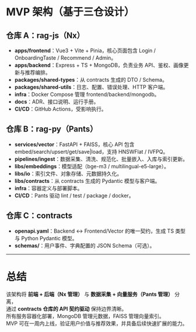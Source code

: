 # MVP 架构（基于三仓设计）

## 仓库 A：rag-js（Nx）

- **apps/frontend**：Vue3 + Vite + Pinia，核心页面包含 Login / OnboardingTaste / Recommend / Admin。
- **apps/backend**：Express + TS + MongoDB，负责业务 API、鉴权、画像更新与推荐编排。
- **packages/shared-types**：从 contracts 生成的 DTO / Schema。
- **packages/shared-utils**：日志、配置、错误处理、HTTP 客户端。
- **infra**：Docker Compose 管理 frontend/backend/mongodb。
- **docs**：ADR、接口说明、运行手册。
- **CI/CD**：GitHub Actions，受影响执行。

## 仓库 B：rag-py（Pants）

- **services/vector**：FastAPI + FAISS，核心 API 包含 embed/search/upsert/get/save|load，支持 HNSWFlat / IVFPQ。
- **pipelines/ingest**：数据采集、清洗、规范化、批量嵌入、入库与索引更新。
- **libs/embeddings**：模型适配（bge-m3 / multilingual-e5-large）。
- **libs/io**：索引文件、对象存储、元数据持久化。
- **libs/contracts**：从 contracts 生成的 Pydantic 模型与客户端。
- **infra**：容器定义与部署脚本。
- **CI/CD**：Pants 驱动 lint / test / package / docker。

## 仓库 C：contracts

- **openapi.yaml**：Backend ↔ Frontend/Vector 的唯一契约，生成 TS 类型与 Python Pydantic 模型。
- **schemas/**：用户事件、字典配置的 JSON Schema（可选）。

---

# 总结

该架构将 **前端 + 后端（Nx 管理）** 与 **数据采集 + 向量服务（Pants 管理）** 分离，  
通过 **contracts 仓库的 API 契约驱动** 保持边界清晰。  
所有服务容器化部署，MongoDB 管理元数据，FAISS 管理向量索引。  
MVP 可在一周内上线，验证用户价值与推荐效果，并具备后续快速扩展的能力。
